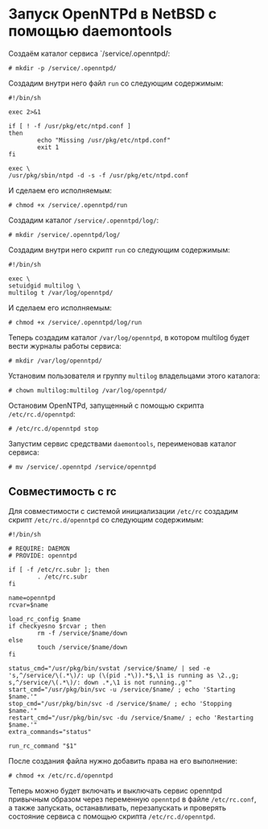 Запуск OpenNTPd в NetBSD с помощью daemontools
==============================================

Создаём каталог сервиса `/service/.openntpd/:

    # mkdir -p /service/.openntpd/

Создадим внутри него файл `run` со следующим содержимым:

    #!/bin/sh
    
    exec 2>&1
    
    if [ ! -f /usr/pkg/etc/ntpd.conf ]
    then
            echo "Missing /usr/pkg/etc/ntpd.conf"
            exit 1
    fi
    
    exec \
    /usr/pkg/sbin/ntpd -d -s -f /usr/pkg/etc/ntpd.conf

И сделаем его исполняемым:

    # chmod +x /service/.openntpd/run

Создадим каталог `/service/.openntpd/log/`:

    # mkdir /service/.openntpd/log/

Создадим внутри него скрипт `run` со следующим содержимым:

    #!/bin/sh
    
    exec \
    setuidgid multilog \
    multilog t /var/log/openntpd/

И сделаем его исполняемым:

    # chmod +x /service/.openntpd/log/run

Теперь создадим каталог `/var/log/openntpd`, в котором multilog будет вести журналы работы сервиса:

    # mkdir /var/log/openntpd/

Установим пользователя и группу `multilog` владельцами этого каталога:

    # chown multilog:multilog /var/log/openntpd/

Остановим OpenNTPd, запущенный с помощью скрипта `/etc/rc.d/openntpd`:

    # /etc/rc.d/openntpd stop

Запустим сервис средствами `daemontools`, переименовав каталог сервиса:

    # mv /service/.openntpd /service/openntpd

Совместимость с rc
------------------

Для совместимости с системой инициализации `/etc/rc` создадим скрипт `/etc/rc.d/openntpd` со следующим содержимым:

    #!/bin/sh
    
    # REQUIRE: DAEMON
    # PROVIDE: openntpd
    
    if [ -f /etc/rc.subr ]; then
            . /etc/rc.subr
    fi
    
    name=openntpd
    rcvar=$name
    
    load_rc_config $name
    if checkyesno $rcvar ; then
            rm -f /service/$name/down
    else
            touch /service/$name/down
    fi
    
    status_cmd="/usr/pkg/bin/svstat /service/$name/ | sed -e 's,^/service/\(.*\)/: up (\(pid .*\)).*$,\1 is running as \2.,g; s,^/service/\(.*\)/: down .*,\1 is not running.,g'"
    start_cmd="/usr/pkg/bin/svc -u /service/$name/ ; echo 'Starting $name.'"
    stop_cmd="/usr/pkg/bin/svc -d /service/$name/ ; echo 'Stopping $name.'"
    restart_cmd="/usr/pkg/bin/svc -du /service/$name/ ; echo 'Restarting $name.'"
    extra_commands="status"
    
    run_rc_command "$1"

После создания файла нужно добавить права на его выполнение:

    # chmod +x /etc/rc.d/openntpd

Теперь можно будет включать и выключать сервис openntpd привычным образом через переменную `openntpd` в файле `/etc/rc.conf`, а также запускать, останавливать, перезапускать и проверять состояние сервиса с помощью скрипта `/etc/rc.d/openntpd`.
